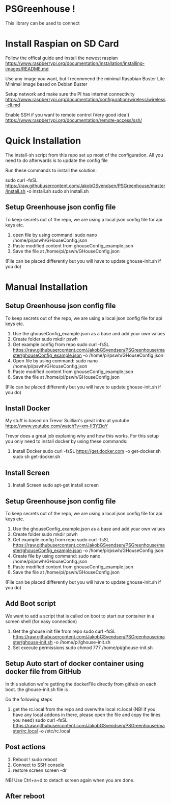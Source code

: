 # PSGreenhouse !

This library can be used to connect

# Install Raspian on SD Card

Follow the offical guide and install the newest raspian
https://www.raspberrypi.org/documentation/installation/installing-images/README.md

Use any image you want, but I recommend the minimal
Raspbian Buster Lite
Minimal image based on Debian Buster

Setup network and make sure the PI has internet connectivity
https://www.raspberrypi.org/documentation/configuration/wireless/wireless-cli.md

Enable SSH if you want to remote control (Very good idea!)
https://www.raspberrypi.org/documentation/remote-access/ssh/

# Quick Installation

The install-sh script from this repo set up most of the configuration.
All you need to do afterwards is to update the config file

Run these commands to install the solution:

sudo curl -fsSL https://raw.githubusercontent.com/JakobGSvendsen/PSGreenhouse/master/install.sh -o install.sh
sudo sh install.sh

## Setup Greenhouse json config file

To keep secrets out of the repo, we are using a local json config file for api keys etc.

1. open file by using command:
sudo nano /home/pi/pswh/GHouseConfig.json
1. Paste modified content from ghouseConfig_example.json
1. Save the file at  /home/pi/pswh/GHouseConfig.json

(File can be placed differently but you will have to update ghouse-init.sh if you do)

# Manual Installation

## Setup Greenhouse json config file

To keep secrets out of the repo, we are using a local json config file for api keys etc.

1. Use the ghouseConfig_example.json as a base and add your own values
1. Create folder
sudo mkdir pswh
1. Get example config from repo
sudo curl -fsSL https://raw.githubusercontent.com/JakobGSvendsen/PSGreenhouse/master/ghouseConfig_example.json -o /home/pi/pswh/GHouseConfig.json
1. Open file by using command:
sudo nano /home/pi/pswh/GHouseConfig.json
1. Paste modified content from ghouseConfig_example.json
1. Save the file at  /home/pi/pswh/GHouseConfig.json

(File can be placed differently but you will have to update ghouse-init.sh if you do)

## Install Docker 

My stuff is based on Trevor Suillian's great intro at youtube
https://www.youtube.com/watch?v=xm-II3YZiqY

Trevor does a great job explaning why and how this works.
For this setup you only need to install docker by using these commands:

1. Install Docker
sudo curl -fsSL https://get.docker.com -o get-docker.sh
sudo sh get-docker.sh

## Install Screen  

1. Install Screen
sudo apt-get install screen

## Setup Greenhouse json config file

To keep secrets out of the repo, we are using a local json config file for api keys etc.

1. Use the ghouseConfig_example.json as a base and add your own values
1. Create folder
sudo mkdir pswh
1. Get example config from repo
sudo curl -fsSL https://raw.githubusercontent.com/JakobGSvendsen/PSGreenhouse/master/ghouseConfig_example.json -o /home/pi/pswh/GHouseConfig.json
1. Create file by using command:
sudo nano /home/pi/pswh/GHouseConfig.json
1. Paste modified content from ghouseConfig_example.json
1. Save the file at  /home/pi/pswh/GHouseConfig.json

(File can be placed differently but you will have to update ghouse-init.sh if you do)

## Add Boot script

We want to add a script that is called on boot to start our container in a screen shell (for easy connection)

1. Get the ghouse init file from repo
sudo curl -fsSL https://raw.githubusercontent.com/JakobGSvendsen/PSGreenhouse/master/ghouse-init.sh -o /home/pi/ghouse-init.sh
1. Set execute permissions
sudo chmod 777 /home/pi/ghouse-init.sh

## Setup Auto start of docker container using docker file from GitHub

In this solution we're getting the dockerFile directly from github on each boot.
the ghouse-init.sh file is 

Do the following steps
1. get the rc.local from the repo and overwrite local rc.local (NB! if you have any local addons in there, please open the file and copy the lines you need)
sudo curl -fsSL https://raw.githubusercontent.com/JakobGSvendsen/PSGreenhouse/master/rc.local -o /etc/rc.local

## Post actions
1. Reboot !
sudo reboot
1. Connect to SSH console
1. restore screen
screen -dr

NB! Use Ctrl+a+d to detach screen again when you are done.



## After reboot

